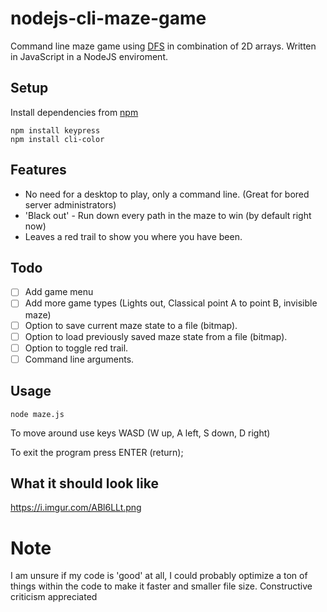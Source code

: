 # nodejs-cli-maze-game

Command line maze game using [DFS](https://en.wikipedia.org/wiki/Depth-first_search) in combination of 2D arrays.
Written in JavaScript in a NodeJS enviroment.

## Setup

Install dependencies from [npm](https://www.npmjs.com/)

```
npm install keypress
npm install cli-color
```

## Features

* No need for a desktop to play, only a command line. (Great for bored server administrators)
* 'Black out' - Run down every path in the maze to win (by default right now)
* Leaves a red trail to show you where you have been.

## Todo

* [ ] Add game menu
* [ ] Add more game types (Lights out, Classical point A to point B, invisible maze)
* [ ] Option to save current maze state to a file (bitmap).
* [ ] Option to load previously saved maze state from a file (bitmap).
* [ ] Option to toggle red trail.
* [ ] Command line arguments.

## Usage

```
node maze.js
```

To move around use keys WASD (W up, A left, S down, D right)

To exit the program press ENTER (return);

## What it should look like

https://i.imgur.com/ABl6LLt.png

# Note

I am unsure if my code is 'good' at all, I could probably optimize a ton of things within the code to make it faster and smaller file size. Constructive criticism appreciated

